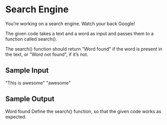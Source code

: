 # Search Engine


You’re working on a search engine. Watch your back Google!

The given code takes a text and a word as input and passes them to a function called search().

The search() function should return "Word found" if the word is present in the text, or "Word not found", if it’s not.

## Sample Input
"This is awesome"
"awesome"

## Sample Output
Word found
Define the search() function, so that the given code works as expected.
